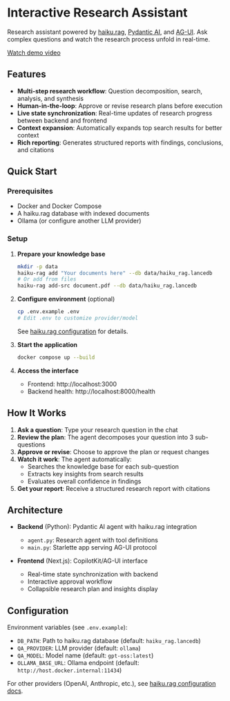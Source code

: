 # Interactive Research Assistant

Research assistant powered by [haiku.rag](https://ggozad.github.io/haiku.rag/), [Pydantic AI](https://ai.pydantic.dev/), and [AG-UI](https://docs.ag-ui.com/). Ask complex questions and watch the research process unfold in real-time.

[Watch demo video](https://vimeo.com/1128874386)

## Features

- **Multi-step research workflow**: Question decomposition, search, analysis, and synthesis
- **Human-in-the-loop**: Approve or revise research plans before execution
- **Live state synchronization**: Real-time updates of research progress between backend and frontend
- **Context expansion**: Automatically expands top search results for better context
- **Rich reporting**: Generates structured reports with findings, conclusions, and citations

## Quick Start

### Prerequisites

- Docker and Docker Compose
- A haiku.rag database with indexed documents
- Ollama (or configure another LLM provider)

### Setup

1. **Prepare your knowledge base**
   ```bash
   mkdir -p data
   haiku-rag add "Your documents here" --db data/haiku_rag.lancedb
   # Or add from files
   haiku-rag add-src document.pdf --db data/haiku_rag.lancedb
   ```

2. **Configure environment** (optional)
   ```bash
   cp .env.example .env
   # Edit .env to customize provider/model
   ```
   See [haiku.rag configuration](https://ggozad.github.io/haiku.rag/configuration/) for details.

3. **Start the application**
   ```bash
   docker compose up --build
   ```

4. **Access the interface**
   - Frontend: http://localhost:3000
   - Backend health: http://localhost:8000/health

## How It Works

1. **Ask a question**: Type your research question in the chat
2. **Review the plan**: The agent decomposes your question into 3 sub-questions
3. **Approve or revise**: Choose to approve the plan or request changes
4. **Watch it work**: The agent automatically:
   - Searches the knowledge base for each sub-question
   - Extracts key insights from search results
   - Evaluates overall confidence in findings
5. **Get your report**: Receive a structured research report with citations

## Architecture

- **Backend** (Python): Pydantic AI agent with haiku.rag integration
  - `agent.py`: Research agent with tool definitions
  - `main.py`: Starlette app serving AG-UI protocol

- **Frontend** (Next.js): CopilotKit/AG-UI interface
  - Real-time state synchronization with backend
  - Interactive approval workflow
  - Collapsible research plan and insights display

## Configuration

Environment variables (see `.env.example`):

- `DB_PATH`: Path to haiku.rag database (default: `haiku_rag.lancedb`)
- `QA_PROVIDER`: LLM provider (default: `ollama`)
- `QA_MODEL`: Model name (default: `gpt-oss:latest`)
- `OLLAMA_BASE_URL`: Ollama endpoint (default: `http://host.docker.internal:11434`)

For other providers (OpenAI, Anthropic, etc.), see [haiku.rag configuration docs](https://ggozad.github.io/haiku.rag/configuration/).
